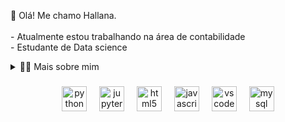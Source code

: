 <p align="left">👋  Olá! Me chamo Hallana.<br><br>- Atualmente estou trabalhando na área de contabilidade<br>- Estudante de Data science</p>

<details>
  <summary>👨‍💻 Mais sobre mim</summary>
Graduanda em ciências contábeis, com mais de dois anos de experiência na área e iniciante nos estudos de Data Science, concententrando-me no uso de python, entretanto, explorando conceitos de SQL, Power bi e estatistica durante essa jornada.
  
</details>

###


<div align="center">
  <img src="https://cdn.jsdelivr.net/gh/devicons/devicon/icons/python/python-original.svg" height="40" alt="python logo"  />
  <img width="12" />
  <img src="https://cdn.jsdelivr.net/gh/devicons/devicon/icons/jupyter/jupyter-original.svg" height="40" alt="jupyter logo"  />
  <img width="12" />
  <img src="https://cdn.jsdelivr.net/gh/devicons/devicon/icons/html5/html5-original.svg" height="40" alt="html5 logo"  />
  <img width="12" />
  <img src="https://cdn.jsdelivr.net/gh/devicons/devicon/icons/javascript/javascript-original.svg" height="40" alt="javascript logo"  />
  <img width="12" />
  <img src="https://cdn.jsdelivr.net/gh/devicons/devicon/icons/vscode/vscode-original.svg" height="40" alt="vscode logo"  />
  <img width="12" />
  <img src="https://cdn.jsdelivr.net/gh/devicons/devicon/icons/mysql/mysql-original.svg" height="40" alt="mysql logo"  />
</div>

